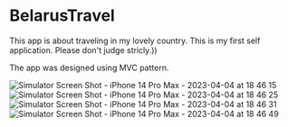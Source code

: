 # BelarusTravel

This app is about traveling in my lovely country. This is my first self application. 
Please don't judge stricly.))

The app was designed using MVC pattern.

![Simulator Screen Shot - iPhone 14 Pro Max - 2023-04-04 at 18 46 15](https://user-images.githubusercontent.com/115879896/229846751-30055a1d-7db0-4c1f-9df8-e7b561bae871.png)
![Simulator Screen Shot - iPhone 14 Pro Max - 2023-04-04 at 18 46 25](https://user-images.githubusercontent.com/115879896/229846819-499241e7-a436-4dcf-a93d-814608918325.png)
![Simulator Screen Shot - iPhone 14 Pro Max - 2023-04-04 at 18 46 31](https://user-images.githubusercontent.com/115879896/229846858-306c0947-9337-47c0-b176-b7b0e7d31ca0.png)
![Simulator Screen Shot - iPhone 14 Pro Max - 2023-04-04 at 18 46 49](https://user-images.githubusercontent.com/115879896/229846865-37c184db-a99d-4e9e-b643-512501f4faff.png)
